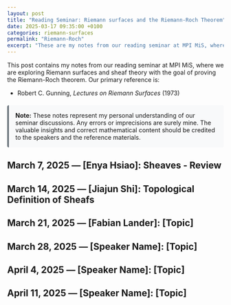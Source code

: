 ```yaml
---
layout: post
title: "Reading Seminar: Riemann surfaces and the Riemann-Roch Theorem"
date: 2025-03-17 09:35:00 +0100
categories: riemann-surfaces
permalink: "Riemann-Roch"
excerpt: "These are my notes from our reading seminar at MPI MiS, where we are exploring Riemann surfaces and sheaf theory with the goal of proving the Riemann-Roch theorem. We follow the book \"Lectures on Riemman Surfaces\" by Robert C. Gunning (from 1973)."
---
```

<style>
.thm {
margin: 1.5em 0;
padding-left: 1em;
border-left: 2px solid #555;
}
.thm-title {
font-weight: bold;
}
.thm-content {
margin-top: 0.5em;
}
</style>

This post contains my notes from our reading seminar at MPI MiS, where we are exploring Riemann surfaces and sheaf theory with the goal of proving the Riemann-Roch theorem. Our primary reference is:

- Robert C. Gunning, *Lectures on Riemann Surfaces* (1973)

<div style="background-color: #f8f9fa; border-left: 4px solid #6c757d; padding: 15px; margin: 20px 0; border-radius: 4px;">
<strong>Note:</strong> These notes represent my personal understanding of our seminar discussions. Any errors or imprecisions are surely mine. The valuable insights and correct mathematical content should be credited to the speakers and the reference materials.
</div>

## March 7, 2025 — [Enya Hsiao]: Sheaves - Review

<!-- ### Definitions and Examples

Let $X$ be in the category of topological spaces and $\mathcal{C}$ the category of open sets on $X$, where the objects are open sets $\mathcal{U} \subset X$ and the morphisms are the inclusion maps $\iota : \mathcal{U} \rightarrow \mathcal{V}$.

A *presheaf* $\mahtcal{F}$ on $X$ is a functor from $\mathcal{C}$ to a category $\mathcal{S}$ like sets, abelian groups, rings, or $R$-moduls. We will consider abelian groups. ... -->

## March 14, 2025 — [Jiajun Shi]: Topological Definition of Sheafs 

## March 21, 2025 — [Fabian Lander]: [Topic]

## March 28, 2025 — [Speaker Name]: [Topic]

## April 4, 2025 — [Speaker Name]: [Topic]

## April 11, 2025 — [Speaker Name]: [Topic]


<!-- ## References and Further Reading

- [Additional references beyond Gunning's book that were mentioned during the seminar] -->

